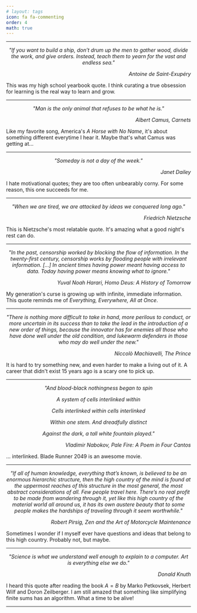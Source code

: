 ```yaml
---
# layout: tags
icon: fa fa-commenting
order: 4
math: true
---
```


---

<p style="text-align:center;"><i> "If you want to build a ship, don’t drum up the men to gather wood, divide the work, and give orders. Instead, teach them to yearn for the vast and endless sea."</i></p> 

<p style="text-align:right;"><i> Antoine de Saint-Exupéry </i></p>

This was my high school yearbook quote. I think curating a true obsession for learning is the real way to learn and grow.

---

<p style="text-align:center;"><i> "Man is the only animal that refuses to be what he is."</i></p>

<p style="text-align:right;"><i> Albert Camus, Carnets </i></p>

Like my favorite song, America's *A Horse with No Name*, it's about something different everytime I hear it. Maybe that's what Camus was getting at...

---

<p style="text-align:center;"><i> "Someday is not a day of the week." </i></p>

<p style="text-align:right;"><i> Janet Dailey </i></p>

I hate motivational quotes; they are too often unbearably corny. For some reason, this one succeeds for me.

---

<p style="text-align:center;"><i> "When we are tired, we are attacked by ideas we conquered long ago." </i></p>

<p style="text-align:right;"><i> Friedrich Nietzsche </i></p>

This is Nietzsche's most relatable quote. It's amazing what a good night's rest can do.

---

<p style="text-align:center;"><i> "In the past, censorship worked by blocking the flow of information. In the twenty-first century, censorship works by flooding people with irrelevant information. [...] In ancient times having power meant having access to data. Today having power means knowing what to ignore." </i></p>

<p style="text-align:right;"><i> Yuval Noah Harari, Homo Deus: A History of Tomorrow </i></p>

My generation's curse is growing up with infinite, immediate information. This quote reminds me of *Everything, Everywhere, All at Once*.

---

<p style="text-align:center;"><i> "There is nothing more difficult to take in hand, more perilous to conduct, or more uncertain in its success than to take the lead in the introduction of a new order of things, because the innovator has for enemies all those who have done well under the old condition, and lukewarm defenders in those who may do well under the new." </i></p>

<p style="text-align:right;"><i> Niccolò Machiavelli, The Prince </i></p>

It is hard to try something new, and even harder to make a living out of it. A career that didn't exist 15 years ago is a scary one to pick up. 

---

<p style="text-align:center;"><i> "And blood-black nothingness began to spin </i></p>

<p style="text-align:center;"><i> A system of cells interlinked within </i></p>

<p style="text-align:center;"><i> Cells interlinked within cells interlinked </i></p>

<p style="text-align:center;"><i> Within one stem. And dreadfully distinct </i></p>

<p style="text-align:center;"><i> Against the dark, a tall white fountain played." </i></p>

<p style="text-align:right;"><i> Vladimir Nabokov, Pale Fire: A Poem in Four Cantos </i></p>

... interlinked. Blade Runner 2049 is an awesome movie.

---

<p style="text-align:center;"><i> "If all of human knowledge, everything that’s known, is believed to be an enormous hierarchic structure, then the high country of the mind is found at the uppermost reaches of this structure in the most general, the most abstract considerations of all. Few people travel here. There’s no real profit to be made from wandering through it, yet like this high country of the material world all around us, it has its own austere beauty that to some people makes the hardships of traveling through it seem worthwhile." </i></p>

<p style="text-align:right;"><i> Robert Pirsig, Zen and the Art of Motorcycle Maintenance </i></p>

Sometimes I wonder if I myself ever have questions and ideas that belong to this high country. Probably not, but maybe.

---

<p style="text-align:center;"><i> "Science is what we understand well enough to explain to a computer. Art is everything else we do." </i></p>

<p style="text-align:right;"><i> Donald Knuth </i></p>

I heard this quote after reading the book $A=B$ by Marko Petkovsek, Herbert Wilf and Doron Zeilberger. I am still amazed that something like simplifying finite sums has an algorithm. What a time to be alive! 

---

